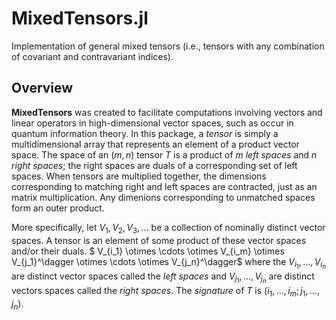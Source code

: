# MixedTensors.jl
Implementation of general mixed tensors (i.e., tensors with any combination of covariant and contravariant indices).

## Overview
**MixedTensors** was created to facilitate computations involving vectors and linear operators in high-dimensional vector spaces, such as occur in quantum information theory.
In this package, a _tensor_ is simply a multidimensional array that represents an element of a product vector space. The space of an $(m,n)$ tensor $T$ is a product of $m$ _left spaces_ and $n$ _right spaces_; the right spaces are duals of a corresponding set of left spaces.  When tensors are multiplied together, the dimensions corresponding to matching right and left spaces are contracted, just as an matrix multiplication. Any dimenions corresponding to unmatched spaces form an outer product.

More specifically, let $V_1, V_2, V_3, \ldots$ be a collection of nominally distinct vector spaces. A tensor is an element of some product of these vector spaces and/or their duals.  $ V_{i_1} \otimes \cdots \otimes V_{i_m} \otimes V_{j_1}^\dagger \otimes \cdots \otimes V_{j_n}^\dagger$ where the $V_{i_1},\ldots,V_{i_n}$ are distinct vector spaces called the _left spaces_ and $V_{j_1},\ldots,V_{j_n}$ are distinct vectors spaces called the _right spaces_.  The _signature_ of $T$ is $(i_1,\ldots,i_m; j_1,\ldots,j_n)$.


